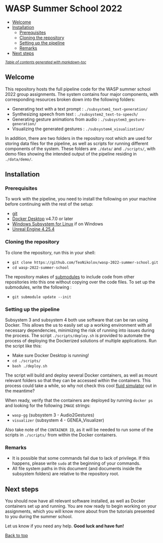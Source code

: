 # WASP Summer School 2022

- [Welcome](#welcome)
- [Installation](#installation)
  * [Prerequisites](#prerequisites)
  * [Cloning the repository](#cloning-the-repository)
  * [Setting up the pipeline](#setting-up-the-pipeline)
  * [Remarks](#remarks)
- [Next steps](#next-steps)

<small><i><a href='http://ecotrust-canada.github.io/markdown-toc/'>Table of contents generated with markdown-toc</a></i></small>


## Welcome

This repository hosts the full pipeline code for the WASP summer school 2022 group assignments. The system contains four major components, with corresponding resources broken down into the following folders:

- Generating text with a text prompt : `./subsystem1_text-generation/`
- Synthesizing speech from text : `./subsystem2_text-to-speech/`
- Generating gesture animations from audio : `./subsystem3_gesture-generation/`
- Visualizing the generated gestures : `./subsystem4_visualization/`
 
In addition, there are two folders in the repository root which are used for storing data files for the pipeline, as well as scripts for running different components of the system. These folders are `./data/` and `./scripts/`, with demo files showing the intended output of the pipeline residing in `./data/demo/`.

## Installation

### Prerequisites

To work with the pipeline, you need to install the following on your machine before continuing with the rest of the setup:

- [git](https://git-scm.com/downloads)
- [Docker Desktop](https://docs.docker.com/get-docker/) v4.7.0 or later
- [Windows Subsystem for Linux](https://docs.microsoft.com/en-us/windows/wsl/install) if on Windows
- [Unreal Engine 4.25.4](https://www.unrealengine.com/en-US/download)

### Cloning the repository

To clone the repository, run this in your shell:

- `git clone https://github.com/TeoNikolov/wasp-2022-summer-school.git`
- `cd wasp-2022-summer-school`

The repository makes of [submodules](https://git-scm.com/book/en/v2/Git-Tools-Submodules) to include code from other repositories into this one without copying over the code files. To set up the submodules, write the following :

- `git submodule update --init`

### Setting up the pipeline

Subsystem 3 and subsystem 4 both use software that can be ran using Docker. This allows the us to easily set up a working environment with all necessary dependencies, minimizing the risk of running into issues during the process. The script `./scripts/deploy.sh` is provided to automate the process of deploying the Dockerized solutions of multiple applications. Run the script like this:

- Make sure Docker Desktop is running!
- `cd ./scripts/`
- `bash ./deploy.sh`

The script will build and deploy several Docker containers, as well as mount relevant folders so that they can be accessed within the containers. This process could take a while, so why not check this cool [fluid simulator](https://paveldogreat.github.io/WebGL-Fluid-Simulation/) out in the meantime?

When ready,  verify that the containers are deployed by running `docker ps` and looking for the following `IMAGE` strings:

- `wasp-gg` (subsystem 3 - Audio2Gestures)
- `visualizer` (subsystem 4 - GENEA_Visualizer)

Also take note of the `CONTAINER ID`, as it will be needed to run some of the scripts in `./scripts/` from within the Docker containers.

### Remarks

- It is possible that some commands fail due to lack of privilege. If this happens, please write `sudo` at the beginning of your commands.
- All file system paths in this document (and documents inside the subsystem folders) are relative to the repository root.

## Next steps

You should now have all relevant software installed, as well as Docker containers set up and running. You are now ready to begin working on your assignments, which you will know more about from the tutorials presented to you during the summer school.

Let us know if you need any help. **Good luck and have fun!**

[Back to top](#wasp-summer-school-2022)
